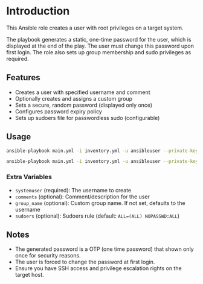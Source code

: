 # Introduction

This Ansible role creates a user with root privileges on a target system.

The playbook generates a static, one-time password for the user, which is displayed at the end of the play. The user must change this password upon first login. The role also sets up group membership and sudo privileges as required.

## Features

- Creates a user with specified username and comment
- Optionally creates and assigns a custom group
- Sets a secure, random password (displayed only once)
- Configures password expiry policy
- Sets up sudoers file for passwordless sudo (configurable)

## Usage

```sh
ansible-playbook main.yml -i inventory.yml -u ansibleuser --private-key ~/.ssh/id_rsa --become -e 'systemuser=rootuser comments="This is a root user"'

ansible-playbook main.yml -i inventory.yml -u ansibleuser --private-key ~/.ssh/id_rsa --become -e 'systemuser=rootuser comments="This is a root user with specific group" group_name=mygroup'
```

### Extra Variables

- `systemuser` (required): The username to create
- `comments` (optional): Comment/description for the user
- `group_name` (optional): Custom group name. If not set, defaults to the username
- `sudoers` (optional): Sudoers rule (default: `ALL=(ALL) NOPASSWD:ALL`)

## Notes

- The generated password is a OTP (one time password) that shown only once for security reasons.
- The user is forced to change the password at first login.
- Ensure you have SSH access and privilege escalation rights on the target host.
